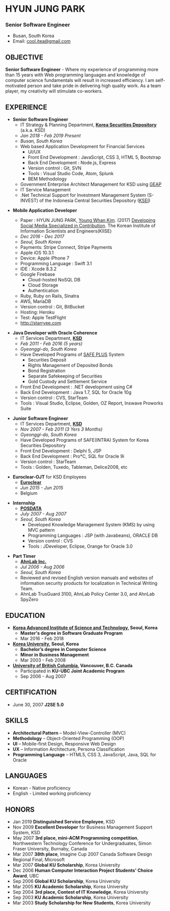 # HYUN JUNG PARK

### Senior Software Engineer

- Busan, South Korea
- Email: cool.itea@gmail.com

## OBJECTIVE

**Senior Software Engineer** - Where my experience of programming more than 15 years with Web programming languages and knowledge of computer science fundamentals will result in increased efficiency. I am self-motivated person and take pride in delivering high quality work. As a team player, my creativity will stimulate co-workers.

## EXPERIENCE

- **Senior Software Engineer**
  - IT Strategy & Planning Department, [**Korea Securities Depository**](https://www.ksd.or.kr/eng/index.home) (a.k.a. KSD)
  - _Jan 2018 - Feb 2019 Present_
  - _Busan, South Korea_
  - Web based Application Development for Financial Services
    - UI/UX
    - Front End Development : JavaScript, CSS 3, HTML 5, Bootstrap
    - Back End Development : Node.js, Express
    - Version control : Git, SVN
    - Tools : Visual Studio Code, Atom, Splunk
    - BEM Methodology
  - Government Enterprise Architect Management for KSD using [GEAP](www.geap.go.kr)
  - IT Service Management
  - .Net Technical Support for Investment Management System (S-INVEST) of the Indonesia Central Securities Depository ([KSEI](http://www.ksei.co.id/))

* **Mobile Application Developer**

  - Paper : HYUN JUNG PARK, [Young Whan Kim](https://cs.kaist.ac.kr/people/view?idx=514&kind=faculty&menu=160). (2017) [Developing Social Media Specialized in Contribution](http://www.dbpia.co.kr/Journal/ArticleDetail/NODE07322141). The Korean Institute of Information Scientists and Engineers(KIISE)
  - _Dec 2016 - Dec 2017_
  - _Seoul, South Korea_
  - Payments: Stripe Connect, Stripe Payments
  - Apple iOS 10.3.1
  - Device: Apple iPhone 7
  - Programming Language : Swift 3.1
  - IDE : Xcode 8.3.2
  - Google Firebase
    - Cloud-hosted NoSQL DB
    - Cloud Storage
    - Authentication
  - Ruby, Ruby on Rails, Sinatra
  - AWS, MariaDB
  - Version control : Git, BitBucket
  - Hosting: Heroku
  - Test: Apple TestFlight
  - http://starryee.com

- **Java Developer with Oracle Coherence**
  - IT Services Department, [**KSD**](https://www.ksd.or.kr/eng/index.home)
  - _Feb 2011 - Feb 2016 (5 years)_
  - _Gyeonggi-do, South Korea_
  - Have Developed Programs of [SAFE PLUS](https://safeplus.ksd.or.kr) System
    - Securities Deposit
    - Rights Management of Deposited Bonds
    - Bond Registration
    - Separate Safekeeping of Securities
    - Gold Custody and Settlement Service
  - Front End Development : .NET development using C#
  - Back End Development : Java 1.7, SQL for Oracle 10g
  - Version control : CVS, StarTeam
  - Tools : Visual Studio, Eclipse, Golden, OZ Report, Inswave Proworks Suite

* **Junior Software Engineer**
  - IT Services Department, [**KSD**](https://www.ksd.or.kr/eng/index.home)
  - _Nov 2007 - Feb 2011 (3 Yers 3 Months)_
  - _Gyeonggi-do, South Korea_
  - Have Developed Programs of SAFE(INTRA) System for Korea Securities Depository
  - Front End Development : Delphi 5, JSP
  - Back End Development : Pro\*C, SQL for Oracle 9i
  - Version control : StarTeam
  - Tools : Golden, Tuxedo, Tableman, Delice2008, etc

- **Euroclear-OJT** for KSD Employees
  - **[Euroclear](https://www.euroclear.com/services/en/provider-homepage/euroclear-belgium.html)**
  - _Jun 2015 - Jun 2015_
  - Belgium

* **Internship**
  - [**POSDATA**](https://www.poscoict.com/servlet/Main?lang=en)
  - _July 2007 - Aug 2007_
  - _Seoul, South Korea_
    - Developed Knowledge Management System (KMS) by using MVC pattern
    - Programming Languages : JSP (with Javabeans), ORACLE DB
    - Version control : CVS
    - Tools : JDeveloper, Eclipse, Orange for Oracle 3.0

- **Part Timer**
  - [**AhnLab Inc.**](https://global.ahnlab.com/site/main.do)
  - _Jul 2006 - Aug 2006_
  - _Seoul, South Korea_
  - Reviewed and revised English version manuals and websites of information security products for localization in Technical Writing Team.
  - AhnLab TrusGuard 3100, AhnLab Policy Center 3.0, and AhnLab SpyZero

## EDUCATION

- **[Korea Advanced Institute of Science and Technology](https://www.kaist.ac.kr/html/en/), Seoul, Korea**
  - **Master's degree in Software Graduate Program**
  - Mar 2016 - Feb 2018
- **[Korea University](http://www.korea.ac.kr/mbshome/mbs/en/index.do), Seoul, Korea**
  - **Bachelor’s degree in Computer Science**
  - **Minor in Business Management**
  - Mar 2003 - Feb 2008
- **[University of British Columbia](https://www.ubc.ca/), Vancouver, B.C. Canada**
  - Participated in **KU-UBC Joint Academic Program**
  - Sep 2006 - Aug 2007

## CERTIFICATION

- June 30, 2007 **J2SE 5.0**

## SKILLS

- **Architectural Pattern** – Model-View-Controller (MVC)
- **Methodology** – Object-Oriented Programming (OOP)
- **UI** – Mobile-first Design, Responsive Web Design
- **UX** – Information Architecture, Persona Classification
- **Programming Language** – HTML5, CSS 3, JavaScript, Java, SQL for Oracle

## LANGUAGES

- Korean - Native proficiency
- English - Limited working proficiency

## HONORS

- Jan 2019 **Distinguished Service Employee**, KSD
- Nov 2009 **Excellent Developer** for Business Management Support System, KSD
- May 2007 **3rd place, mini-ACM Programming competition**, Northwestern Technology Conference for Undergraduates, Simon Fraser University, Burnaby, Canada
- Mar 2007 **38th place**, Imagine Cup 2007 Canada Software Design Regional Final, Microsoft
- Mar 2007 **Global KU Scholarship**, Korea University
- Dec 2006 **Human Computer Interaction Project Students' Choice Award**, UBC
- Sep 2006 **Global KU Scholarship**, Korea University
- Mar 2005 **KU Academic Scholarship**, Korea University
- Sep 2004 **3rd place, Contest of IT Knowledge**, Korea University
- Sep 2003 **KU Academic Scholarship**, Korea University
- Mar 2003 **Study Scholarship for New Students**, Korea University
